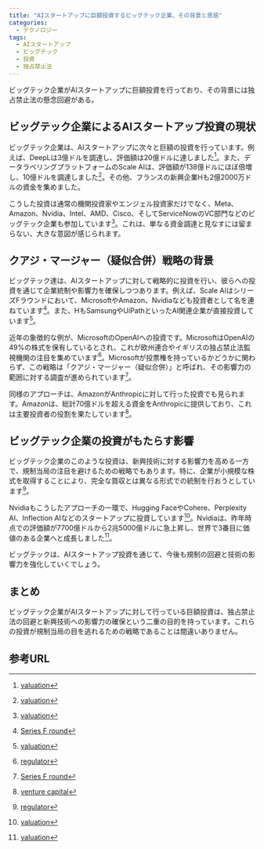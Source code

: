 ```yaml
---
title: "AIスタートアップに巨額投資するビッグテック企業、その背景と思惑"
categories:
  - テクノロジー
tags:
  - AIスタートアップ
  - ビッグテック
  - 投資
  - 独占禁止法
---
```

ビッグテック企業がAIスタートアップに巨額投資を行っており、その背景には独占禁止法の懸念回避がある。

## ビッグテック企業によるAIスタートアップ投資の現状

ビッグテック企業は、AIスタートアップに次々と巨額の投資を行っています。例えば、DeepLは3億ドルを調達し、評価額は20億ドルに達しました[^2]。また、データラベリングプラットフォームのScale AIは、評価額が138億ドルにほぼ倍増し、10億ドルを調達しました[^2]。その他、フランスの新興企業Hも2億2000万ドルの資金を集めました。

こうした投資は通常の機関投資家やエンジェル投資家だけでなく、Meta、Amazon、Nvidia、Intel、AMD、Cisco、そしてServiceNowのVC部門などのビッグテック企業も参加しています[^2]。これは、単なる資金調達と見なすには留まらない、大きな意図が感じられます。

## クアジ・マージャー（疑似合併）戦略の背景

ビッグテック達は、AIスタートアップに対して戦略的に投資を行い、彼らへの投資を通じて企業統制や影響力を確保しつつあります。例えば、Scale AIはシリーズFラウンドにおいて、MicrosoftやAmazon、Nvidiaなども投資者として名を連ねています[^5]。また、HもSamsungやUiPathといったAI関連企業が直接投資しています[^2]。

近年の象徴的な例が、MicrosoftのOpenAIへの投資です。MicrosoftはOpenAIの49%の株式を保有しているとされ、これが欧州連合やイギリスの独占禁止法監視機関の注目を集めています[^7]。Microsoftが投票権を持っているかどうかに関わらず、この戦略は「クアジ・マージャー（疑似合併）」と呼ばれ、その影響力の範囲に対する調査が進められています[^5]。

同様のアプローチは、AmazonがAnthropicに対して行った投資でも見られます。Amazonは、総計70億ドルを超える資金をAnthropicに提供しており、これは主要投資者の役割を果たしています[^4]。

## ビッグテック企業の投資がもたらす影響

ビッグテック企業のこのような投資は、新興技術に対する影響力を高める一方で、規制当局の注目を避けるための戦略でもあります。特に、企業が小規模な株式を取得することにより、完全な買収とは異なる形式での統制を行おうとしています[^7]。

Nvidiaもこうしたアプローチの一環で、Hugging FaceやCohere、Perplexity AI、Inflection AIなどのスタートアップに投資しています[^2]。Nvidiaは、昨年時点での評価額が7700億ドルから2兆5000億ドルに急上昇し、世界で3番目に価値のある企業へと成長しました[^2]。

ビッグテックは、AIスタートアップ投資を通じて、今後も規制の回避と技術の影響力を強化していくでしょう。

## まとめ

ビッグテック企業がAIスタートアップに対して行っている巨額投資は、独占禁止法の回避と新興技術への影響力の確保という二重の目的を持っています。これらの投資が規制当局の目を逃れるための戦略であることは間違いありません。

## 参考URL
[^1]: [antitrust](https://eow.alc.co.jp/search?q=antitrust)
[^2]: [valuation](https://eow.alc.co.jp/search?q=valuation)
[^3]: [startup](https://startup-db.com/)
[^4]: [venture capital](https://www.smbcnikko.co.jp/terms/japan/he/J0278.html#:~:text=%E3%83%99%E3%83%B3%E3%83%81%E3%83%A3%E3%83%BC%E3%82%AD%E3%83%A3%E3%83%94%E3%82%BF%E3%83%AB%EF%BC%88Venture%20Capital%E3%80%81VC,%E3%81%AE%E3%81%93%E3%81%A8%E3%82%92%E6%8C%87%E3%81%97%E3%81%BE%E3%81%99%E3%80%82)
[^5]: [Series F round](https://visible.vc/blog/startup-funding-stages/)
[^6]: [quasi-merger](https://www.pwc.ch/en/insights/real-estate/quasi-merger-switzerland-august-2023.html)
[^7]: [regulator](https://www.regulator.jp/)
[^8]: [majority stake](https://eow.alc.co.jp/search?q=majority+stake)
[^9]: [corporate investment](https://eow.alc.co.jp/search?q=corporate+investment)
[^10]: [acqui-hire](https://jinjibu.jp/keyword/detl/722/)
[^11]: [元記事](https://techcrunch.com/2024/05/24/big-tech-companies-are-plowing-money-into-ai-startups-which-could-help-them-dodge-antitrust-concerns/)
